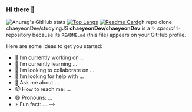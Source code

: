 ### Hi there 👋
![Anurag's GitHub stats](https://github-readme-stats.vercel.app/api?username=chaeyeonDev&show_icons=true&theme=ocean_dark)
[![Top Langs](https://github-readme-stats.vercel.app/api/top-langs/?username=chaeyeondev&layout=compact)](https://github.com/anuraghazra/github-readme-stats)
[![Readme Card](https://github-readme-stats.vercel.app/api/pin/?username=chaeyeonDev&repo=github-readme-stats)](https://github.com/anuraghazra/github-readme-stats)gh repo clone chaeyeonDev/studyingJS
**chaeyeonDev/chaeyeonDev** is a ✨ _special_ ✨ repository because its `README.md` (this file) appears on your GitHub profile.

Here are some ideas to get you started:

- 🔭 I’m currently working on ...
- 🌱 I’m currently learning ...
- 👯 I’m looking to collaborate on ...
- 🤔 I’m looking for help with ...
- 💬 Ask me about ...
- 📫 How to reach me: ...
- 😄 Pronouns: ...
- ⚡ Fun fact: ...
-->
